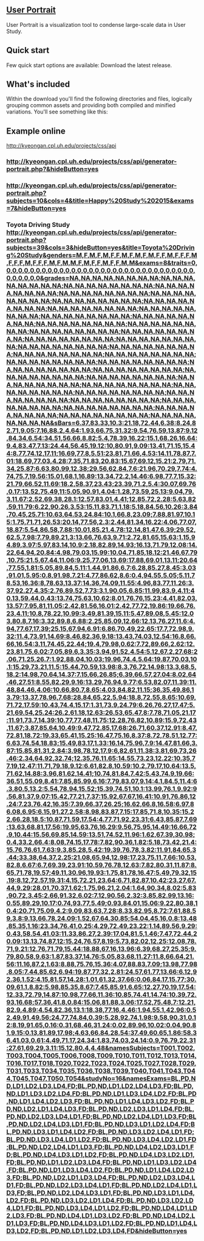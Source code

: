 ## <a href="http://kyeongan.cpl.uh.edu/projects/css/">User Portrait</a>
User Portrait is a visualization tool to condense large-scale data in User Study.

## Quick start
Few quick start options are available:
Download the latest release.

## What's included
Within the download you'll find the following directories and files, logically grouping common assets and providing both compiled and minified variations. You'll see something like this:


## Example online
http://kyeongan.cpl.uh.edu/projects/css/api

### http://kyeongan.cpl.uh.edu/projects/css/api/generator-portrait.php?&hideButton=yes
### http://kyeongan.cpl.uh.edu/projects/css/api/generator-portrait.php?subjects=10&cols=4&title=Happy%20Study%202015&exams=7&hideButton=yes
### Toyota Driving Study http://kyeongan.cpl.uh.edu/projects/css/api/generator-portrait.php?subjects=39&cols=3&hideButton=yes&title=Toyota%20Driving%20Study&genders=M,F,M,F,M,F,F,M,F,M,F,M,F,F,M,F,F,F,M,F,F,F,M,F,F,F,M,F,M,M,F,M,F,F,M,F,F,M,M&exams=8&traits=0,0,0,0,0,0,0,0,0,0,0,0,0,0,0,0,0,0,0,0,0,0,0,0,0,0,0,0,0,0,0,0,0,0,0,0,0,0,0&grades=NA,NA,NA,NA,NA,NA,NA,NA;NA,NA,NA,NA,NA,NA,NA,NA;NA,NA,NA,NA,NA,NA,NA,NA;NA,NA,NA,NA,NA,NA,NA,NA;NA,NA,NA,NA,NA,NA,NA,NA;NA,NA,NA,NA,NA,NA,NA,NA;NA,NA,NA,NA,NA,NA,NA,NA;NA,NA,NA,NA,NA,NA,NA,NA;NA,NA,NA,NA,NA,NA,NA,NA;NA,NA,NA,NA,NA,NA,NA,NA;NA,NA,NA,NA,NA,NA,NA,NA;NA,NA,NA,NA,NA,NA,NA,NA;NA,NA,NA,NA,NA,NA,NA,NA;NA,NA,NA,NA,NA,NA,NA,NA;NA,NA,NA,NA,NA,NA,NA,NA;NA,NA,NA,NA,NA,NA,NA,NA;NA,NA,NA,NA,NA,NA,NA,NA;NA,NA,NA,NA,NA,NA,NA,NA;NA,NA,NA,NA,NA,NA,NA,NA;NA,NA,NA,NA,NA,NA,NA,NA;NA,NA,NA,NA,NA,NA,NA,NA;NA,NA,NA,NA,NA,NA,NA,NA;NA,NA,NA,NA,NA,NA,NA,NA;NA,NA,NA,NA,NA,NA,NA,NA;NA,NA,NA,NA,NA,NA,NA,NA;NA,NA,NA,NA,NA,NA,NA,NA;NA,NA,NA,NA,NA,NA,NA,NA;NA,NA,NA,NA,NA,NA,NA,NA;NA,NA,NA,NA,NA,NA,NA,NA;NA,NA,NA,NA,NA,NA,NA,NA;NA,NA,NA,NA,NA,NA,NA,NA;NA,NA,NA,NA,NA,NA,NA,NA;NA,NA,NA,NA,NA,NA,NA,NA;NA,NA,NA,NA,NA,NA,NA,NA;NA,NA,NA,NA,NA,NA,NA,NA;NA,NA,NA,NA,NA,NA,NA,NA;NA,NA,NA,NA,NA,NA,NA,NA;NA,NA,NA,NA,NA,NA,NA,NA;NA,NA,NA,NA,NA,NA,NA,NA&sBars=6.37,83.33,10.3:21.18,72.44,6.38:8.24,82.71,9.05:7.16,88.2,4.64:1.93,66.75,31.32:9.54,76.59,13.87:9.12,84.34,6.54:34.51,56.66,8.82;5.4,78.39,16.22:15.1,68.26,16.64:9.4,83.47,7.13:24.44,56.45,19.12:10,80.91,9.09:13.41,71.15,15.44:8.77,74.12,17.11;16.69,77.8,5.51:23.81,71.66,4.53:14.11,78.87,7.01:18.69,77.03,4.28:7.35,71.83,20.83:15.67,69.12,15.21:2.79,71.34,25.87:6.63,80.99,12.38;29.56,62.84,7.6:21.96,70.29,7.74:4.74,75.7,19.56:15.01,68.1,16.89:13.34,72.2,14.46:6.98,77.7,15.32:21.79,66.52,11.69:18.2,58.37,23.43;23.39,71.2,5.4:30.07,69.76,0.17:13.52,75.49,11:5.05,90.91,4.04:1.28,73.59,25.13:9.04,79.3,11.67:2.52,69.38,28.1:12.57,83.01,4.41;12,85.72,2.28:5.63,82.59,11.79:6.22,90.26,3.53:15.11,83.71,1.18:5.18,84.56,10.26:3.84,70.45,25.71:10.63,64.53,24.84:10.1,66.8,23.09;7.88,81.97,10.15:1.75,71.71,26.53:20.14,77.56,2.3:2.44,81.34,16.22:4.06,77.07,18.87:5.54,86.58,7.88:10.01,85.21,4.78:12.14,81.47,6.39;29.52,62.5,7.98:7.79,89.21,3:13.66,76.63,9.71:2.72,81.65,15.63:1.15,94.89,3.97:5.97,83.14,10.9:2.18,82.89,14.93;16.13,71.79,12.08:14.22,64.94,20.84:4.98,79.03,15.99:10.04,71.85,18.12:21.46,67.79,10.75:21.5,67.44,11.06:9.25,77.06,13.69:17.88,69.01,13.11;20.64,77.55,1.81:5.05,89.84,5.11:1.44,91.86,6.7:6.28,85.27,8.45:3.03,91.01,5.95:0.8,91.98,7.21:4.77,86.62,8.6:0.4,94.55,5.05;5.11,78.53,16.36:8,78.63,13.37:14.36,74.09,11.55:4.96,83.77,11.26:3.37,92.27,4.35:2.76,89.52,7.73:3.1,90.05,6.85:11.99,83.9,4.11;40.13,59.44,0.43:13.74,75.63,10.62:8.01,76.76,15.23:4.41,82.03,13.57:7.95,81,11.05:2.42,81.56,16.01:2.42,77.72,19.86:19.66,76.23,4.11;10.8,78.22,10.99:3.49,81.39,15.11:5.47,89.08,5.45:12.03,80.8,7.16:3.32,89.8,6.88:2.25,85.09,12.66:12.13,76.27,11.6:4.94,77.67,17.39;25.15,67.94,6.91:6.86,70.49,22.65:17.7,72.98,9.32:11.4,73.91,14.69:8.46,82.36,9.18:13.43,74.03,12.54:16.8,66.66,16.54:3.11,74.45,22.44;19.4,79.98,0.62:7.72,89.66,2.62:12.23,81.75,6.02:7.05,89.6,3.35:3.94,91.52,4.54:5.12,67.2,27.68:2.06,71.25,26.7:1.92,88.04,10.03;19.96,74.4,5.64:19.87,70.03,10.1:15.29,73.21,11.5:15.44,70.59,13.98:8.3,76.72,14.98:13.3,68.5,18.2:14.98,70.64,14.37:7.15,66,26.85;6.39,66.57,27.04:8.02,64.46,27.51:8.55,82.29,9.16:13.29,76.94,9.77:6.53,82.07,11.39:11.48,84.46,4.06:10.66,80.7,8.65:4.03,84.82,11.15;36.35,49.86,13.79:13.37,78.96,7.68:28.84,65.22,5.94:18.8,72.55,8.65:10.69,71.72,17.59:10.43,74.4,15.17:1.31,73.9,24.79:6.26,76.27,17.47;5.21,69.54,25.24:26.2,61.18,12.63:26.53,65.47,8:7.78,71.05,21.17:11.91,73.7,14.39:10.77,77.48,11.75:12.28,76.82,10.89:15.9,72.43,11.67;3.87,85.64,10.49:9.47,72.85,17.68:26.71,60.37,12.91:8.47,72.81,18.72:19.33,65.41,15.25:16.47,75.16,8.37:8.72,78.51,12.77:6.63,74.54,18.83;15.49,83.17,1.33:16.14,75.96,7.9:14.47,81.66,3.87:15.85,81.31,2.84:3.98,78.12,17.9:6,82.61,11.38:3.81,69.73,26.46:2.34,64.92,32.74;12.35,76,11.65:14.55,73.23,12.22:10.35,77.19,12.47:11.71,79.18,9.12:6.61,82.8,10.59:10.2,79.17,10.64:13.5,71.62,14.88:3.96,81.62,14.41;10.74,81.84,7.42:5.43,74.9,19.66:36.51,55.09,8.41:7.85,85.99,6.16:7.79,83.07,9.14:4.1,84.5,11.4:6.3,80.5,13.2:5.54,78.94,15.52;15.39,74.51,10.1:13.99,76.1,9.92:9.56,81.37,9.07:15.42,77.21,7.37:15.92,67.67,16.41:10.91,76.86,12.24:7.23,76.42,16.35:7.39,66.37,26.25;16.62,66.8,16.58:6.97,86.08,6.95:6.15,91.27,2.58:8.98,83.87,7.15:17.85,71.8,10.35:15.22,66.28,18.5:10.87,71.59,17.54:4.77,71.92,23.31;6.43,85.87,7.69:13.63,68.81,17.56:19.95,63.76,16.29:9.56,75.95,14.49:16.66,72.9,10.44:15.56,69.85,14.59:13.51,74.52,11.96:1.62,67.39,30.98;0.4,33.2,66.4:8.08,74.15,17.78:7.82,90.36,1.82:5.18,73.42,21.4:15.76,76.61,7.63:9.3,85.28,5.42:19.39,76.78,3.82:11.91,84.65,3.44;33.38,64.37,2.25:21.08,65.94,12.98:17.23,75.11,7.66:10.53,82.8,6.67:6.7,69.39,23.91:10.59,76.78,12.63:7.82,80.31,11.87:8.65,71.78,19.57;49.11,30.96,19.93:1.75,81.78,16.47:5.49,79.32,15.19:8.12,72.57,19.31:4.15,72.21,23.64:6.71,82.87,10.42:23.27,67.44,9.29:28.01,70.37,1.62;1.75,96.21,2.04:1.64,90.34,8.02:5.83,90.72,3.45:2.66,91.32,6.02:7.12,90.56,2.32:3.85,82.99,13.16:0.55,89.29,10.17:0.74,93.77,5.49;0.93,84.01,15.06:9.22,80.38,10.4:20.71,75.09,4.2:9.09,83.63,7.28:8.33,82.95,8.72:7.61,88.59,3.8:9.13,66.78,24.09:1.52,67.64,30.85;54.04,45.16,0.8:13.48,85.35,1.16:23.34,76.41,0.25:4.29,72.49,23.22:1.14,89.56,9.29:0.43,58.54,41.03:11.33,86.27,2.39:17.04,81.5,1.46;7.47,72.44,20.09:13.13,74.87,12:15.24,76.57,8.19:5.73,82.02,12.25:12.08,78.71,9.21:12.76,71.79,15.44:18.88,67.16,13.96:6.39,68.27,25.35;9.79,80.58,9.63:1.87,83.37,14.76:5.05,83.68,11.27:11.8,66.64,21.56:11.16,87.2,1.63:8.88,75.76,15.36:4.07,88.83,7.09;13.98,77.98,8.05:7.44,85.62,6.94:19.87,77.32,2.81:24.57,61.77,13.66:6.12,92.36,1.52:4.15,81.57,14.28:1.01,61.32,37.66:0.06,84.17,15.77;30.09,61.1,8.82:5.98,85.35,8.67:7.45,85.91,6.65:12.27,70.19,17.54:12.33,72.79,14.87:10.98,77.66,11.36:10.85,74.41,14.74:10.39,72.93,16.68;57.36,41.8,0.84:15.06,81.88,3.06:17.52,75.48,7:12.21,82.9,4.89:4.54,82.36,13.1:18.38,77.16,4.46:1.94,55.1,42.96:0.52,49.91,49.56;24.77,74.84,0.39:5.28,92.74,1.98:9.58,90.31,0.12:8.19,91.65,0.16:0.31,68.46,31.24:0.02,89.96,10.02:0.04,90.81,9.15:0.13,81.89,17.98;4.63,66.84,28.54:37.49,60.65,1.86:58.36,41.03,0.61:4.49,71.17,24.34:1.83,74.03,24.14:0.9,76.79,22.31:27.61,69.29,3.11:15.12,80.4,4.48&namesSubjects=T001,T002,T003,T004,T005,T006,T008,T009,T010,T011,T012,T013,T014,T016,T017,T018,T020,T022,T023,T024,T025,T027,T028,T029,T031,T033,T034,T035,T036,T038,T039,T040,T041,T043,T044,T045,T047,T050,T054&studyNo=16&namesExams=BL,PD,ND,LD1,LD2,LD3,LD4,FD;BL,PD,ND,LD1,LD2,LD4,LD3,FD;BL,PD,ND,LD1,LD3,LD2,LD4,FD;BL,PD,ND,LD1,LD3,LD4,LD2,FD;BL,PD,ND,LD1,LD4,LD2,LD3,FD;BL,PD,ND,LD1,LD4,LD3,LD2,FD;BL,PD,ND,LD2,LD1,LD4,LD3,FD;BL,PD,ND,LD2,LD3,LD1,LD4,FD;BL,PD,ND,LD2,LD3,LD4,LD1,FD;BL,PD,ND,LD2,LD4,LD1,LD3,FD;BL,PD,ND,LD2,LD4,LD3,LD1,FD;BL,PD,ND,LD3,LD1,LD2,LD4,FD;BL,PD,ND,LD3,LD1,LD4,LD2,FD;BL,PD,ND,LD3,LD2,LD4,LD1,FD;BL,PD,ND,LD3,LD4,LD1,LD2,FD;BL,PD,ND,LD3,LD4,LD2,LD1,FD;BL,PD,ND,LD2,LD4,LD1,LD3,FD;BL,PD,ND,LD4,LD2,LD3,LD1,FD;BL,PD,ND,LD4,LD3,LD1,LD2,FD;BL,PD,ND,LD4,LD3,LD2,LD1,FD;BL,PD,ND,LD1,LD2,LD3,LD4,FD;BL,PD,ND,LD1,LD3,LD2,LD4,FD;BL,PD,ND,LD1,LD3,LD4,LD2,FD;BL,PD,ND,LD1,LD4,LD2,LD3,FD;BL,PD,ND,LD2,LD1,LD3,LD4,FD;BL,PD,ND,LD2,LD3,LD4,LD1,FD;BL,PD,ND,LD2,LD3,LD4,LD1,FD;BL,PD,ND,LD2,LD4,LD1,LD3,FD;BL,PD,ND,LD2,LD4,LD3,LD1,FD;BL,PD,ND,LD3,LD1,LD4,LD2,FD;BL,PD,ND,LD3,LD2,LD1,LD4,FD;BL,PD,ND,LD3,LD2,LD4,LD1,FD;BL,PD,ND,LD3,LD4,LD1,LD2,FD;BL,PD,ND,LD4,LD1,LD2,LD3,FD;BL,PD,ND,LD4,LD1,LD3,LD2,FD;BL,PD,ND,LD4,LD2,LD1,LD3,FD;BL,PD,ND,LD4,LD3,LD1,LD2,FD;BL,PD,ND,LD1,LD4,LD3,LD2,FD;BL,PD,ND,LD1,LD2,LD3,LD4,FD&hideButton=yes
